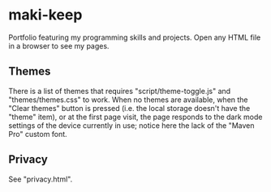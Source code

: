 # maki-keep

Portfolio featuring my programming skills and projects.
Open any HTML file in a browser to see my pages.

## Themes

There is a list of themes that requires "script/theme-toggle.js" and "themes/themes.css" to work. When no themes are available, when the "Clear themes" button is pressed (i.e. the local storage doesn't have the "theme" item), or at the first page visit, the page responds to the dark mode settings of the device currently in use; notice here the lack of the "Maven Pro" custom font.

## Privacy

See "privacy.html".
